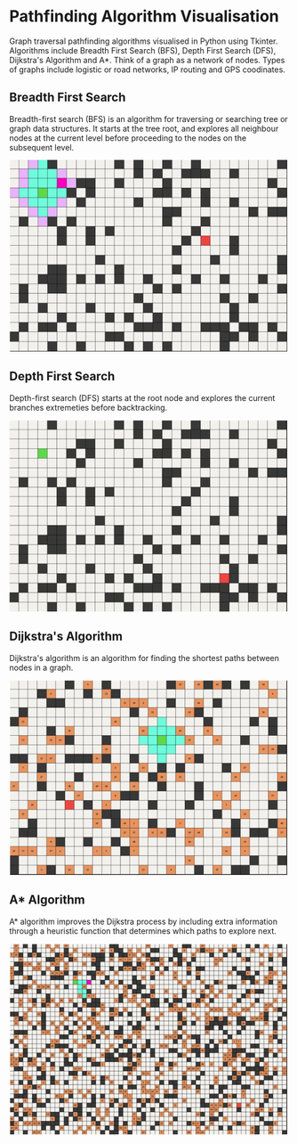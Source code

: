 # Pathfinding Algorithm Visualisation

Graph traversal pathfinding algorithms visualised in Python using Tkinter. Algorithms include Breadth First Search (BFS), Depth First Search (DFS), Dijkstra's Algorithm and A*.
Think of a graph as a network of nodes. Types of graphs include logistic or road networks, IP routing and GPS coodinates.

## Breadth First Search

Breadth-first search (BFS) is an algorithm for traversing or searching tree or graph data structures. It starts at the tree root, and explores all neighbour nodes at the current level before proceeding to the nodes on the subsequent level.

<img src="/images/breadth-first-search.gif" alt="BFS" width="500" >

## Depth First Search

Depth-first search (DFS) starts at the root node and explores the current branches extremeties before backtracking.

<img src="/images/depth-first-search.gif" alt="DFS" width="500" >

## Dijkstra's Algorithm

Dijkstra's algorithm is an algorithm for finding the shortest paths between nodes in a graph.

<img src="/images/Dijkstra.gif" alt="dijkstra" width="500" >

## A* Algorithm

A* algorithm improves the Dijkstra process by including extra information through a heuristic function that determines which paths to explore next.

<img src="/images/astar.gif" alt="A Star" width="500" >


